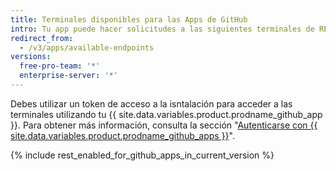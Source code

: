 ```yaml
---
title: Terminales disponibles para las Apps de GitHub
intro: Tu app puede hacer solicitudes a las siguientes terminales de REST.
redirect_from:
  - /v3/apps/available-endpoints
versions:
  free-pro-team: '*'
  enterprise-server: '*'
---
```


Debes utilizar un token de acceso a la isntalación para acceder a las terminales utilizando tu {{ site.data.variables.product.prodname_github_app }}. Para obtener más información, consulta la sección "[Autenticarse con {{ site.data.variables.product.prodname_github_apps }}](/apps/building-github-apps/authenticating-with-github-apps/#authenticating-as-an-installation)".

{% include rest_enabled_for_github_apps_in_current_version %}
